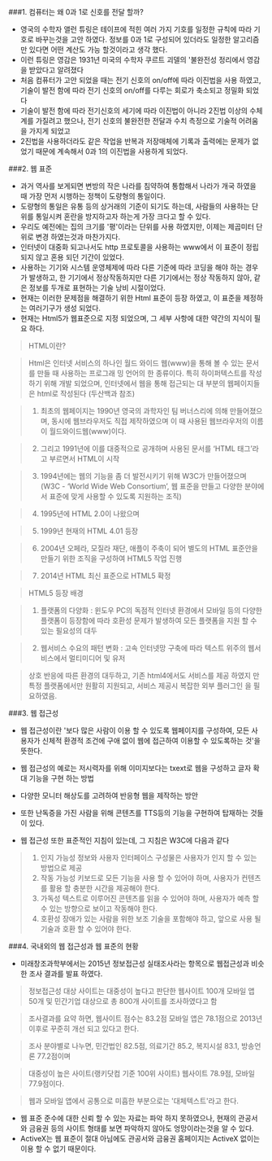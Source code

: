 ###1. 컴퓨터는 왜 0과 1로 신호를 전달 할까?

* 영국의 수학자 앨런 튜링은 테이프에 적힌 여러 가지 기호를 일정한 규칙에 따라 기호로 바꾸는것을 고안 하였다. 정보를 0과 1로 구성되어 있더라도 일정한 알고리즘만 있다면 어떤 계산도 가능 할것이라고 생각 했다.
* 이런 튜링은 영감은 1931년 미국의 수학자 쿠르트 괴델의 '불완전성 정리에서 영감을 받았다고 알려졌다
* 처음 컴퓨터가 고안 되었을 때는 전기 신호의 on/off에 따라 이진법을 사용 하였고, 기술이 발전 함에 따라 전기 신호의 on/off를 다루는 회로가 축소되고 정밀화 되었다
* 기술이 발전 함에 따라 전기신호의 세기에 따라 이진법이 아니라 2진법 이상의 수체계를 가질려고 했으나, 전기 신호의 불완전한 전달과 수치 측정으로 기술적 어려움을 가지게 되었고
* 2진법을 사용하더라도 같은 작업을 반복과 저장매체에 기록과 출력에는 문제가 없었기 때문에 계속해서 0과 1의 이진법을 사용하게 되었다.


###2. 웹 표준

* 과거 역사를 보게되면 변방의 작은 나라를 침약하여 통합해서 나라가 개국 하였을 때 가장 먼저 시행하는 정책이 도량형의 통일이다.
* 도량형의 통일은 유통 등의 상거래의 기준이 되기도 하는데, 사람들의 사용하는 단위를 통일시켜 혼란을 방지하고자 하는게 가장 크다고 할 수 있다. 
* 우리도 예전에는 집의 크기를 '평'이라는 단위를 사용 하였지만, 이제는 제곱미터 단위로 변경 하였는것과 마찬가지다. 
* 인터넷이 대중화 되고나서도 http 프로토콜을 사용하는 www에서 이 표준이 정립되지 않고 혼용 되던 기간이 있었다.
* 사용하는 기기와 시스템 운영체제에 따라 다른 기준에 따라 코딩을 해야 하는 경우가 발생하고, 한 기기에서 정상작동하지만 다른 기기에서는 정상 작동하지 않아, 같은 정보를 두개로 표현하는 기술 낭비 시절이었다.
* 현재는 이러한 문제점을 해결하기 위한 Html 표준이 등장 하였고, 이 표준을 제정하는 여러기구가 생성 되었다.
* 현재는 Html5가 웹표준으로 지정 되었으며, 그 세부 사항에 대한 약간의 지식이 필요 하다. 

> HTML이란?

>Html은 인터넷 서비스의 하나인 월드 와이드 웹(www)을 통해 볼 수 있는 문서를 만들 때 사용하는 프로그래 밍 언어의 한 종류이다. 특히 하이퍼텍스트를 작성하기 위해 개발 되었으며, 인터넷에서 웹을 통해 접근되는 대 부분의 웹페이지들은 html로 작성된다 (두산백과 참조)

>1) 최초의 웹페이지는 1990년 영국의 과학자인 팀 버너스리에 의해 만들어졌으며, 동시에 웹브라우저도 직접 제작하였으며 이 때 사용된 웹브라우저의 이름이 월드와이드웹(www)이다.

>2) 그리고 1991년에 이를 대중적으로 공개하며 사용된 문서를 ‘HTML 태그’라고 부르면서 HTML이 시작

>3) 1994년에는 웹의 기능을 좀 더 발전시키기 위해 W3C가 만들어졌으며(W3C - ‘World Wide Web Consortium’, 웹 표준을 만들고 다양한 분야에서 표준에 맞게 사용할 수 있도록 지원하는 조직)

>4) 1995년에 HTML 2.0이 나왔으며

>5) 1999년 현재의 HTML 4.01 등장

>6) 2004년 오페라, 모질라 재단, 애플이 주축이 되어 별도의 HTML 표준안을 만들기 위한 조직을 구성하여 HTML5 작업 진행

>7) 2014년 HTML 최신 표준으로 HTML5 확정

>HTML5 등장 배경

>1) 플랫폼의 다양화 : 윈도우 PC의 독점적 인터넷 환경에서 모바일 등의 다양한 플랫폼이 등장함에 따라 호환성 문제가 발생하여 모든 플랫폼을 지원 할 수 있는 필요성의 대두

>2) 웹서비스 수요의 패턴 변화 : 고속 인터넷망 구축에 따라 텍스트 위주의 웹서비스에서 멀티미디어 및 유저

>상호 반응에 따른 환경의 대두하고, 기존 html4에서도 서비스를 제공 하였지 만 특정 플랫폼에서만 원활히 지원되고, 서비스 제공시 복잡한 외부 플러그인 을 필요하였음.

###3. 웹 접근성

* 웹 접근성이란 '보다 많은 사람이 이용 할 수 있도록 웹페이지를 구성하여, 모든 사용자가 신체적 환경적 조건에 구애 없이 웹에 접근하여 이용할 수 있도록하는 것'을 뜻한다. 

* 웹 접근성의 예로는 저시력자를 위해 이미지보다는 txext로 웹을 구성하고 글자 확대 기능을 구현 하는 방법
* 다양한 모니터 해상도를 고려하여 반응형 웹을 제작하는 방안
* 또한 난독증을 가진 사람을 위해 콘텐츠를 TTS등의 기능을 구현하여 탑재하는 것들이 있다.
* 웹 접근성 또한 표준적인 지침이 있는데, 그 지침은 W3C에 다음과 같다

> 1. 인지 가능성
> 정보와 사용자 인터페이스 구성물은 사용자가 인지 할 수 있는 방법으로 제공
> 2. 작동 가능성
> 키보드로 모든 기능을 사용 할 수 있어야 하며, 사용자가 컨텐츠를 활용 할 충분한 시간을 제공해야 한다.
> 3. 가독성
> 텍스트로 이루어진 콘텐츠를 읽을 수 있어야 하며, 사용자가 예측 할 수 있는 방향으로 보이고 작동해야 한다.
> 4. 호환성
> 장애가 있는 사람을 위한 보조 기술을 포함해야 하고, 앞으로 사용 될 기술과 호환 할 수 있어야 한다. 

###4. 국내외의 웹 접근성과 웹 표준의 현황

* 미래창조과학부에서는 2015년 정보접근성 실태조사라는 항목으로 웹접근성과 비슷한 조사 결과를 발표 하였다. 

> 정보접근성 대상 사이트는 대중성이 높다고 판단한 웹사이트 100개 모바일 앱 50개 및 민간기업 대상으로 총 800개 사이트를 조사하였다고 함

> 조사결과를 요약 하면, 웹사이트 점수는 83.2점 모바일 앱은 78.1점으로 2013년 이후로 꾸준히 개선 되고 있다고 한다.

> 조사 분야별로 나누면, 민간법인 82.5점, 의료기간 85.2, 복지시설 83.1, 방송언론 77.2점이며

> 대중성이 높은 사이트(랭키닷컴 기준 100위 사이트) 웹사이트 78.9점, 모바일 77.9점이다. 

> 웹과 모바일 앱에서 공통으로 미흡한 부분으로는 '대체텍스트'라고 한다.

* 웹 표준 준수에 대한 신뢰 할 수 있는 자료는 파악 하지 못하였으나, 현재의 관공서와 금융권 등의 사이트 형태를 보면 파악하지 않아도 엉망이라는것을 알 수 있다.
* ActiveX는 웹 표준이 절대 아님에도 관공서와 금융권 홈페이지는 ActiveX 없이는 이용 할 수 없기 때문이다. 